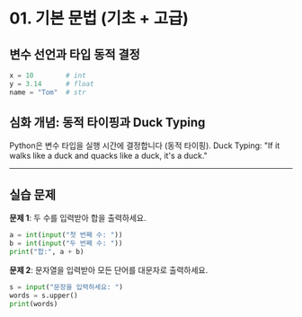 # 01. 기본 문법 (기초 + 고급)

## 변수 선언과 타입 동적 결정

```python
x = 10        # int
y = 3.14      # float
name = "Tom"  # str
```

## 심화 개념: 동적 타이핑과 Duck Typing

Python은 변수 타입을 실행 시간에 결정합니다 (동적 타이핑).
Duck Typing: "If it walks like a duck and quacks like a duck, it's a duck."

---

## 실습 문제

**문제 1**: 두 수를 입력받아 합을 출력하세요.

```python
a = int(input("첫 번째 수: "))
b = int(input("두 번째 수: "))
print("합:", a + b)
```

**문제 2**: 문자열을 입력받아 모든 단어를 대문자로 출력하세요.

```python
s = input("문장을 입력하세요: ")
words = s.upper()
print(words)
```
